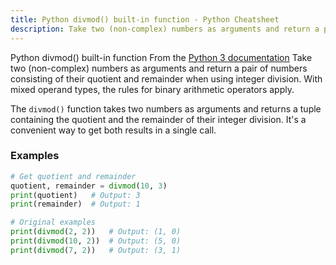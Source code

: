 ```yaml
---
title: Python divmod() built-in function - Python Cheatsheet
description: Take two (non-complex) numbers as arguments and return a pair of numbers consisting of their quotient and remainder when using integer division. With mixed operand types, the rules for binary arithmetic operators apply.
---
```


<base-title :title="frontmatter.title" :description="frontmatter.description">
Python divmod() built-in function
</base-title>

<base-disclaimer>
  <base-disclaimer-title>
    From the <a target="_blank" href="https://docs.python.org/3/library/functions.html#divmod">Python 3 documentation</a>
  </base-disclaimer-title>
  <base-disclaimer-content>
   Take two (non-complex) numbers as arguments and return a pair of numbers consisting of their quotient and remainder when using integer division. With mixed operand types, the rules for binary arithmetic operators apply.
  </base-disclaimer-content>
</base-disclaimer>

The `divmod()` function takes two numbers as arguments and returns a tuple containing the quotient and the remainder of their integer division. It's a convenient way to get both results in a single call.

### Examples

```python
# Get quotient and remainder
quotient, remainder = divmod(10, 3)
print(quotient)   # Output: 3
print(remainder)  # Output: 1

# Original examples
print(divmod(2, 2))   # Output: (1, 0)
print(divmod(10, 2))  # Output: (5, 0)
print(divmod(7, 2))   # Output: (3, 1)
```
